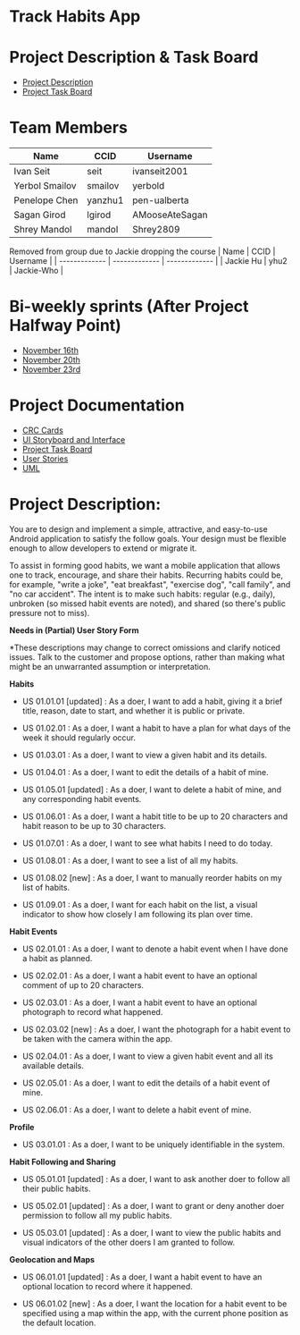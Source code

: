 # Track Habits App

# Project Description & Task Board
* [Project Description](https://eclass.srv.ualberta.ca/mod/page/view.php?id=5607055)
* [Project Task Board](https://github.com/CMPUT301F21T07/CMPUT-301/projects/2)

# Team Members
| Name          | CCID          | Username      |
| ------------- | ------------- | ------------- |
| Ivan Seit     | seit          | ivanseit2001  |
| Yerbol Smailov| smailov       | yerbold       |
| Penelope Chen | yanzhu1       | pen-ualberta  |
| Sagan Girod   | lgirod        | AMooseAteSagan|
| Shrey Mandol  | mandol        | Shrey2809     |

Removed from group due to Jackie dropping the course
| Name          | CCID          | Username      |
| ------------- | ------------- | ------------- |
| Jackie Hu     | yhu2          | Jackie-Who    | 

# Bi-weekly sprints (After Project Halfway Point)
* [November 16th](https://github.com/CMPUT301F21T07/CMPUT-301/discussions/60)
* [November 20th](https://github.com/CMPUT301F21T07/CMPUT-301/discussions/72)
* [November 23rd](https://github.com/CMPUT301F21T07/CMPUT-301/discussions/82)

# Project Documentation

* [CRC Cards](https://github.com/CMPUT301F21T07/CMPUT-301/wiki/Part-1-CRC-cards)
* [UI Storyboard and Interface](https://github.com/CMPUT301F21T07/CMPUT-301/wiki/Part-1-Full-UI-Storyboard)
* [Project Task Board](https://github.com/CMPUT301F21T07/CMPUT-301/projects/2)
* [User Stories](https://github.com/CMPUT301F21T07/CMPUT-301/projects/1)
* [UML](https://github.com/CMPUT301F21T07/CMPUT-301/blob/main/doc/Habit%20UML.jpeg)


# Project Description:
You are to design and implement a simple, attractive, and easy-to-use Android application to satisfy the follow goals. Your design must be flexible enough to allow developers to extend or migrate it.

To assist in forming good habits, we want a mobile application that allows one to track, encourage, and share their habits. Recurring habits could be, for example, "write a joke", "eat breakfast", "exercise dog", "call family", and "no car accident". The intent is to make such habits: regular (e.g., daily), unbroken (so missed habit events are noted), and shared (so there's public pressure not to miss).

**Needs in (Partial) User Story Form**

*These descriptions may change to correct omissions and clarify noticed issues. Talk to the customer and propose options, rather than making what might be an unwarranted assumption or interpretation.

**Habits**

* US 01.01.01 [updated] : As a doer, I want to add a habit, giving it a brief title, reason, date to start, and whether it is public or private.

* US 01.02.01 : As a doer, I want a habit to have a plan for what days of the week it should regularly occur.

* US 01.03.01 : As a doer, I want to view a given habit and its details.

* US 01.04.01 : As a doer, I want to edit the details of a habit of mine.

* US 01.05.01 [updated] : As a doer, I want to delete a habit of mine, and any corresponding habit events.

* US 01.06.01 : As a doer, I want a habit title to be up to 20 characters and habit reason to be up to 30 characters.

* US 01.07.01 : As a doer, I want to see what habits I need to do today.

* US 01.08.01 : As a doer, I want to see a list of all my habits.

* US 01.08.02 [new] : As a doer, I want to manually reorder habits on my list of habits.

* US 01.09.01 : As a doer, I want for each habit on the list, a visual indicator to show how closely I am following its plan over time.

**Habit Events**

* US 02.01.01 : As a doer, I want to denote a habit event when I have done a habit as planned.

* US 02.02.01 : As a doer, I want a habit event to have an optional comment of up to 20 characters.

* US 02.03.01 : As a doer, I want a habit event to have an optional photograph to record what happened.

* US 02.03.02 [new] : As a doer, I want the photograph for a habit event to be taken with the camera within the app.

* US 02.04.01 : As a doer, I want to view a given habit event and all its available details.

* US 02.05.01 : As a doer, I want to edit the details of a habit event of mine.

* US 02.06.01 : As a doer, I want to delete a habit event of mine.

**Profile**

* US 03.01.01 : As a doer, I want to be uniquely identifiable in the system.

**Habit Following and Sharing**

* US 05.01.01 [updated] : As a doer, I want to ask another doer to follow all their public habits.

* US 05.02.01 [updated] : As a doer, I want to grant or deny another doer permission to follow all my public habits.

* US 05.03.01 [updated] : As a doer, I want to view the public habits and visual indicators of the other doers I am granted to follow.

**Geolocation and Maps**

* US 06.01.01 [updated] : As a doer, I want a habit event to have an optional location to record where it happened.

* US 06.01.02 [new] : As a doer, I want the location for a habit event to be specified using a map within the app, with the current phone position as the default location.

